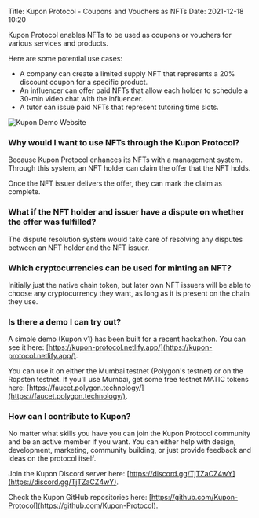 Title: Kupon Protocol - Coupons and Vouchers as NFTs
Date: 2021-12-18 10:20

Kupon Protocol enables NFTs to be used as coupons or vouchers for various services and products.

Here are some potential use cases:

- A company can create a limited supply NFT that represents a 20% discount coupon for a specific product.
- An influencer can offer paid NFTs that allow each holder to schedule a 30-min video chat with the influencer.
- A tutor can issue paid NFTs that represent tutoring time slots.

<img class="img-fluid" src="{static}/images/v1-demo.png#img-fluid" alt="Kupon Demo Website">

### Why would I want to use NFTs through the Kupon Protocol?

Because Kupon Protocol enhances its NFTs with a management system. Through this system, an NFT holder can claim the offer that the NFT holds.

Once the NFT issuer delivers the offer, they can mark the claim as complete.

### What if the NFT holder and issuer have a dispute on whether the offer was fulfilled?

The dispute resolution system would take care of resolving any disputes between an NFT holder and the NFT issuer.

### Which cryptocurrencies can be used for minting an NFT?

Initially just the native chain token, but later own NFT issuers will be able to choose any cryptocurrency they want, as long as it is present on the chain they use.

### Is there a demo I can try out?

A simple demo (Kupon v1) has been built for a recent hackathon. You can see it here: [https://kupon-protocol.netlify.app/](https://kupon-protocol.netlify.app/).

You can use it on either the Mumbai testnet (Polygon's testnet) or on the Ropsten testnet. If you'll use Mumbai, get some free testnet MATIC tokens here: [https://faucet.polygon.technology/](https://faucet.polygon.technology/). 

### How can I contribute to Kupon?

No matter what skills you have you can join the Kupon Protocol community and be an active member if you want. You can either help with design, development, marketing, community building, or just provide feedback and ideas on the protocol itself.

Join the Kupon Discord server here: ​​[https://discord.gg/TjTZaCZ4wY](https://discord.gg/TjTZaCZ4wY). 

Check the Kupon GitHub repositories here: [https://github.com/Kupon-Protocol](https://github.com/Kupon-Protocol). 
